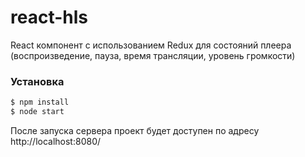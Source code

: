 # react-hls

React компонент с использованием Redux для состояний плеера (воспроизведение, пауза, время трансляции, уровень громкости)

### Установка

```sh
$ npm install
$ node start
```

После запуска сервера проект будет доступен по адресу http://localhost:8080/